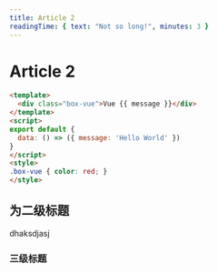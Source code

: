 ```yaml
---
title: Article 2
readingTime: { text: "Not so long!", minutes: 3 }
---
```


# Article 2

```html
<template>
  <div class="box-vue">Vue {{ message }}</div>
</template>
<script>
export default {
  data: () => ({ message: 'Hello World' })
}
</script>
<style>
.box-vue { color: red; }
</style>
```

## 为二级标题

dhaksdjasj

### 三级标题
